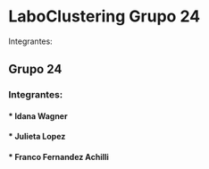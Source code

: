 # LaboClustering Grupo 24
Integrantes:
## Grupo 24

### Integrantes:
#### * Idana Wagner
#### * Julieta Lopez 
#### * Franco Fernandez Achilli
